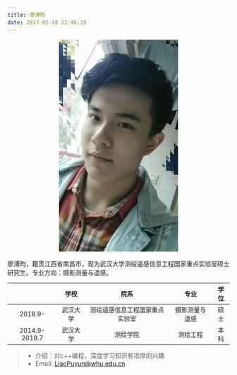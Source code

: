 ```yaml
---
title: 廖溥昀
date: 2017-05-10 22:46:19
---
```


<div align=center>
<img src = "big.jpg" width = "270" height = "480" />
</div>

廖溥昀，籍贯江西省南昌市，现为武汉大学测绘遥感信息工程国家重点实验室硕士研究生。专业方向：摄影测量与遥感。

|     | 学校 | 院系  |  专业  |  学位  |
| :-----: | :------: | :-----:  | :-----: | :-----: |
| 2018.9-  | 武汉大学 | 测绘遥感信息工程国家重点实验室   |  摄影测量与遥感  | 硕士  |
| 2014.9-2018.7   | 武汉大学 | 测绘学院   |  测绘工程  |  本科 |

> * 介绍：对c++编程，深度学习知识有浓厚的兴趣
> * Email:  <LiaoPuyun@whu.edu.cn>
